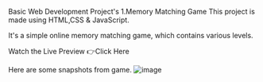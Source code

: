 Basic Web Development Project's
1.Memory Matching Game
This project is made using HTML,CSS & JavaScript.

It's a simple online memory matching game, which contains various levels.

Watch the Live Preview 👉Click Here

Here are some snapshots from game.
![image](https://github.com/user-attachments/assets/63fbfc7e-41f8-49af-af4b-493705cc8211)
